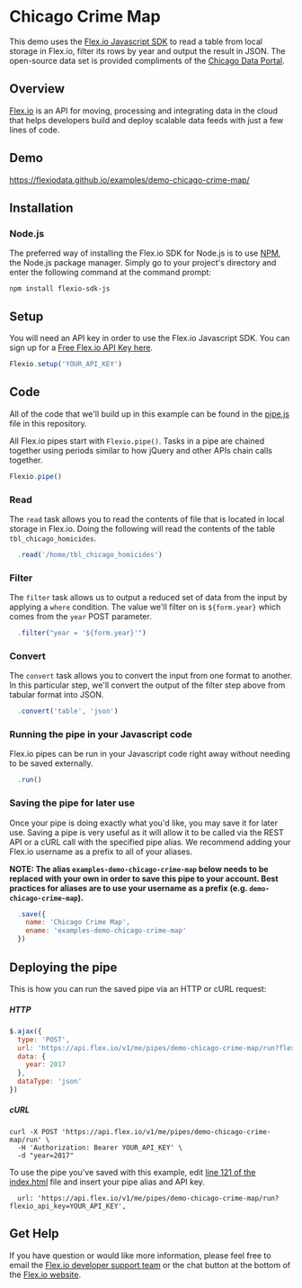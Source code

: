 # Chicago Crime Map

This demo uses the [Flex.io Javascript SDK](https://www.flex.io/docs/javascript-sdk/) to read a table from local storage in Flex.io, filter its rows by year and output the result in JSON. The open-source data set is provided compliments of the [Chicago Data Portal](https://data.cityofchicago.org/).

## Overview

[Flex.io](http://Flex.io) is an API for moving, processing and integrating data in the cloud that helps developers build and deploy scalable data feeds with just a few lines of code.

## Demo

https://flexiodata.github.io/examples/demo-chicago-crime-map/

## Installation

### Node.js

The preferred way of installing the Flex.io SDK for Node.js is to use [NPM](https://www.npmjs.com/), the Node.js package manager. Simply go to your project's directory and enter the following command at the command prompt:

```
npm install flexio-sdk-js
```

## Setup

You will need an API key in order to use the Flex.io Javascript SDK. You can sign up for a [Free Flex.io API Key here](https://www.flex.io/app/signup).

```javascript
Flexio.setup('YOUR_API_KEY')
```

## Code

All of the code that we'll build up in this example can be found in the [pipe.js](./pipe.js) file in this repository.

All Flex.io pipes start with `Flexio.pipe()`. Tasks in a pipe are chained together using periods similar to how jQuery and other APIs chain calls together.

```javascript
Flexio.pipe()
```

### Read

The `read` task allows you to read the contents of file that is located in local storage in Flex.io. Doing the following will read the contents of the table `tbl_chicago_homicides`.

```javascript
  .read('/home/tbl_chicago_homicides')
```

### Filter

The `filter` task allows us to output a reduced set of data from the input by applying a `where` condition. The value we'll filter on is `${form.year}` which comes from the `year` POST parameter.

```javascript
  .filter("year = '${form.year}'")
```

### Convert

The `convert` task allows you to convert the input from one format to another. In this particular step, we'll convert the output of the filter step above from tabular format into JSON.

```javascript
  .convert('table', 'json')
```

### Running the pipe in your Javascript code

Flex.io pipes can be run in your Javascript code right away without needing to be saved externally.

```javascript
  .run()
```

### Saving the pipe for later use

Once your pipe is doing exactly what you'd like, you may save it for later use. Saving a pipe is very useful as it will allow it to be called via the REST API or a cURL call with the specified pipe alias. We recommend adding your Flex.io username as a prefix to all of your aliases.

**NOTE: The alias `examples-demo-chicago-crime-map` below needs to be replaced with your own in order to save this pipe to your account. Best practices for aliases are to use your username as a prefix (e.g. `demo-chicago-crime-map`).**

```javascript
  .save({
    name: 'Chicago Crime Map',
    ename: 'examples-demo-chicago-crime-map'
  })
```

## Deploying the pipe

This is how you can run the saved pipe via an HTTP or cURL request:

##### HTTP

```javascript
$.ajax({
  type: 'POST',
  url: 'https://api.flex.io/v1/me/pipes/demo-chicago-crime-map/run?flexio_api_key=YOUR_API_KEY',
  data: {
    year: 2017
  },
  dataType: 'json'
})
```

##### cURL

```
curl -X POST 'https://api.flex.io/v1/me/pipes/demo-chicago-crime-map/run' \
  -H 'Authorization: Bearer YOUR_API_KEY' \
  -d "year=2017"
```

To use the pipe you've saved with this example, edit [line 121 of the index.html](./index.html#L121) file and insert your pipe alias and API key.

```
  url: 'https://api.flex.io/v1/me/pipes/demo-chicago-crime-map/run?flexio_api_key=YOUR_API_KEY',
```

## Get Help

If you have question or would like more information, please feel free to email the [Flex.io developer support team](support@flex.io) or the chat button at the bottom of the [Flex.io website](https://www.flex.io).
